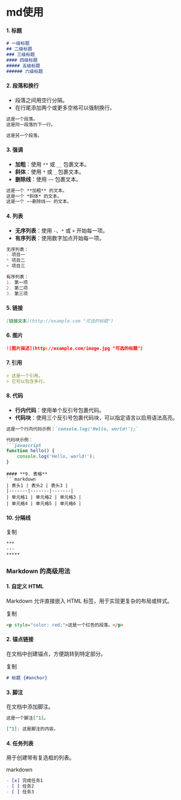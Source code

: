 # md使用

#### **1. 标题**

```markdown
# 一级标题
## 二级标题
### 三级标题
#### 四级标题
##### 五级标题
###### 六级标题
```

#### **2. 段落和换行**

- 段落之间用空行分隔。
- 在行尾添加两个或更多空格可以强制换行。

```markdown
这是一个段落。  
这是同一段落的下一行。

这是另一个段落。
```

#### **3. 强调**

- **加粗**：使用 `**` 或 `__` 包裹文本。
- **斜体**：使用 `*` 或 `_` 包裹文本。
- **删除线**：使用 `~~` 包裹文本。

```markdown
这是一个 **加粗** 的文本。
这是一个 *斜体* 的文本。
这是一个 ~~删除线~~ 的文本。
```

#### **4. 列表**

- **无序列表**：使用 `-`、`*` 或 `+` 开始每一项。
- **有序列表**：使用数字加点开始每一项。

```markdown
无序列表：
- 项目一
* 项目二
+ 项目三

有序列表：
1. 第一项
2. 第二项
3. 第三项
```

#### **5. 链接**

```markdown
[链接文本](http://example.com "可选的标题")
```

#### **6. 图片**

```markdown
![图片描述](http://example.com/image.jpg "可选的标题")
```

#### **7. 引用**

```markdown
> 这是一个引用。
> 它可以包含多行。
```

#### **8. 代码**

- **行内代码**：使用单个反引号包裹代码。
- **代码块**：使用三个反引号包裹代码块，可以指定语言以启用语法高亮。

~~~markdown
这是一个行内代码示例：`console.log('Hello, world!');`

代码块示例：
```javascript
function hello() {
    console.log('Hello, world!');
}
~~~



```
#### **9. 表格**
```markdown
| 表头1 | 表头2 | 表头3 |
|-------|-------|-------|
| 单元格1 | 单元格2 | 单元格3 |
| 单元格4 | 单元格5 | 单元格6 |
```

#### **10. 分隔线**

复制

```markdown
***
---
*****
```

### **Markdown 的高级用法**

#### **1. 自定义 HTML**

Markdown 允许直接嵌入 HTML 标签，用于实现更复杂的布局或样式。

复制

```markdown
<p style="color: red;">这是一个红色的段落。</p>
```

#### **2. 锚点链接**

在文档中创建锚点，方便跳转到特定部分。

复制

```markdown
# 标题 {#anchor}
```

#### **3. 脚注**

在文档中添加脚注。

```markdown
这是一个脚注[^1]。

[^1]: 这是脚注的内容。
```

#### **4. 任务列表**

用于创建带有复选框的列表。

markdown

```markdown
- [x] 完成任务1
- [ ] 任务2
- [ ] 任务3
```
